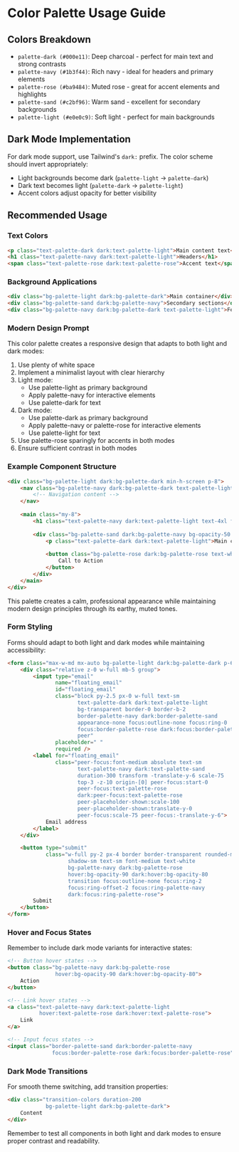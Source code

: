 # Color Palette Usage Guide

## Colors Breakdown

- `palette-dark (#000e11)`: Deep charcoal - perfect for main text and strong contrasts
- `palette-navy (#1b3f44)`: Rich navy - ideal for headers and primary elements
- `palette-rose (#ba9484)`: Muted rose - great for accent elements and highlights
- `palette-sand (#c2bf96)`: Warm sand - excellent for secondary backgrounds
- `palette-light (#e0e0c9)`: Soft light - perfect for main backgrounds

## Dark Mode Implementation

For dark mode support, use Tailwind's `dark:` prefix. The color scheme should invert appropriately:

- Light backgrounds become dark (`palette-light` → `palette-dark`)
- Dark text becomes light (`palette-dark` → `palette-light`)
- Accent colors adjust opacity for better visibility

## Recommended Usage

### Text Colors

```html
<p class="text-palette-dark dark:text-palette-light">Main content text</p>
<h1 class="text-palette-navy dark:text-palette-light">Headers</h1>
<span class="text-palette-rose dark:text-palette-rose">Accent text</span>
```

### Background Applications

```html
<div class="bg-palette-light dark:bg-palette-dark">Main container</div>
<div class="bg-palette-sand dark:bg-palette-navy">Secondary sections</div>
<div class="bg-palette-navy dark:bg-palette-dark text-palette-light">Feature blocks</div>
```

### Modern Design Prompt

This color palette creates a responsive design that adapts to both light and dark modes:

1. Use plenty of white space
2. Implement a minimalist layout with clear hierarchy
3. Light mode:
   - Use palette-light as primary background
   - Apply palette-navy for interactive elements
   - Use palette-dark for text
4. Dark mode:
   - Use palette-dark as primary background
   - Apply palette-navy or palette-rose for interactive elements
   - Use palette-light for text
5. Use palette-rose sparingly for accents in both modes
6. Ensure sufficient contrast in both modes

### Example Component Structure

````html
<div class="bg-palette-light dark:bg-palette-dark min-h-screen p-8">
    <nav class="bg-palette-navy dark:bg-palette-dark text-palette-light p-4 rounded-lg">
        <!-- Navigation content -->
    </nav>
    
    <main class="my-8">
        <h1 class="text-palette-navy dark:text-palette-light text-4xl font-light mb-6">Welcome</h1>
        
        <div class="bg-palette-sand dark:bg-palette-navy bg-opacity-50 dark:bg-opacity-30 p-6 rounded-lg">
            <p class="text-palette-dark dark:text-palette-light">Main content area</p>
            
            <button class="bg-palette-rose dark:bg-palette-rose text-white px-4 py-2 rounded-md hover:opacity-90 dark:hover:opacity-80 transition">
                Call to Action
            </button>
        </div>
    </main>
</div>
````

This palette creates a calm, professional appearance while maintaining modern design principles through its earthy, muted tones.

### Form Styling

Forms should adapt to both light and dark modes while maintaining accessibility:

```html
<form class="max-w-md mx-auto bg-palette-light dark:bg-palette-dark p-6 rounded-lg">
    <div class="relative z-0 w-full mb-5 group">
        <input type="email" 
               name="floating_email" 
               id="floating_email" 
               class="block py-2.5 px-0 w-full text-sm 
                      text-palette-dark dark:text-palette-light 
                      bg-transparent border-0 border-b-2 
                      border-palette-navy dark:border-palette-sand 
                      appearance-none focus:outline-none focus:ring-0 
                      focus:border-palette-rose dark:focus:border-palette-rose 
                      peer" 
               placeholder=" " 
               required />
        <label for="floating_email" 
               class="peer-focus:font-medium absolute text-sm 
                      text-palette-navy dark:text-palette-sand 
                      duration-300 transform -translate-y-6 scale-75 
                      top-3 -z-10 origin-[0] peer-focus:start-0 
                      peer-focus:text-palette-rose 
                      dark:peer-focus:text-palette-rose 
                      peer-placeholder-shown:scale-100 
                      peer-placeholder-shown:translate-y-0 
                      peer-focus:scale-75 peer-focus:-translate-y-6">
            Email address
        </label>
    </div>

    <button type="submit" 
            class="w-full py-2 px-4 border border-transparent rounded-md 
                   shadow-sm text-sm font-medium text-white 
                   bg-palette-navy dark:bg-palette-rose 
                   hover:bg-opacity-90 dark:hover:bg-opacity-80 
                   transition focus:outline-none focus:ring-2 
                   focus:ring-offset-2 focus:ring-palette-navy 
                   dark:focus:ring-palette-rose">
        Submit
    </button>
</form>
```

### Hover and Focus States

Remember to include dark mode variants for interactive states:

```html
<!-- Button hover states -->
<button class="bg-palette-navy dark:bg-palette-rose 
               hover:bg-opacity-90 dark:hover:bg-opacity-80">
    Action
</button>

<!-- Link hover states -->
<a class="text-palette-navy dark:text-palette-light 
          hover:text-palette-rose dark:hover:text-palette-rose">
    Link
</a>

<!-- Input focus states -->
<input class="border-palette-sand dark:border-palette-navy 
              focus:border-palette-rose dark:focus:border-palette-rose">
```

### Dark Mode Transitions

For smooth theme switching, add transition properties:

```html
<div class="transition-colors duration-200 
            bg-palette-light dark:bg-palette-dark">
    Content
</div>
```

Remember to test all components in both light and dark modes to ensure proper contrast and readability.
